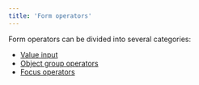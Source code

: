 ```yaml
---
title: 'Form operators'
---
```


Form operators can be divided into several categories:

-   [Value input](Value_input.md)
-   [Object group operators](Object_group_operators.md)
-   [Focus operators](Focus_operators.md)

  

  

